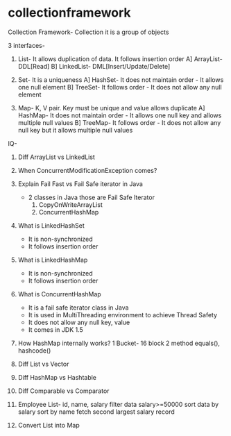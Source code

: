 # collectionframework
Collection Framework- Collection it is a group of objects

3 interfaces-
1. List- It allows duplication of data. It follows insertion order
A] ArrayList- DDL[Read]
B] LinkedList- DML[Insert/Update/Delete]

2. Set- It is a uniqueness
A] HashSet- It does not maintain order
          - It allows one null element
B] TreeSet- It follows order
          - It does not allow any null element

3. Map- K, V pair. Key must be unique and value allows duplicate
A] HashMap- It does not maintain order
          - It allows one null key and allows multiple null values
B] TreeMap- It follows order
          - It does not allow any null key but it allows multiple null values
		  
IQ-
1. Diff ArrayList vs LinkedList
2. When ConcurrentModificationException comes?
3. Explain Fail Fast vs Fail Safe iterator in Java
   - 2 classes in Java those are Fail Safe Iterator
     1. CopyOnWriteArrayList
	 2. ConcurrentHashMap
	 
4. What is LinkedHashSet
   - It is non-synchronized
   - It follows insertion order

5. What is LinkedHashMap
   - It is non-synchronized
   - It follows insertion order
   
6. What is ConcurrentHashMap
   - It is a fail safe iterator class in Java
   - It is used in MultiThreading environment to achieve Thread Safety
   - It does not allow any null key, value
   - It comes in JDK 1.5

7. How HashMap internally works?
	1 Bucket- 16 block
	2 method equals(), hashcode()

8. Diff List vs Vector

9. Diff HashMap vs Hashtable

10. Diff Comparable vs Comparator

11. Employee List- id, name, salary
    filter data salary>=50000
	sort data by salary
	sort by name
	fetch second largest salary record

12. Convert List into Map

